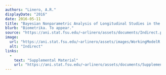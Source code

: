 ```yaml
---
authors: "Linero, A.R."
displayDate: "2016"
date: 2016-05-11
title: "Bayesian Nonparametric Analysis of Longitudinal Studies in the Presence of Informative Missingness"
blurb: "Biometrika. To appear."
source: "https://ani.stat.fsu.edu/~arlinero/assets/documents/Indirect.pdf"
image:
  url: "https://ani.stat.fsu.edu/~arlinero/assets/images/WorkingModelR.jpg"
  alt: "Indirect"
links:
  -
    text: "Supplemental Material"
    url: "https://ani.stat.fsu.edu/~arlinero/assets/documents/Supplementary-Material-Indirect.pdf"
---
```

